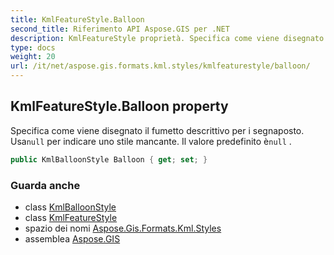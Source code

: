 ```yaml
---
title: KmlFeatureStyle.Balloon
second_title: Riferimento API Aspose.GIS per .NET
description: KmlFeatureStyle proprietà. Specifica come viene disegnato il fumetto descrittivo per i segnaposto. Usanull per indicare uno stile mancante. Il valore predefinito ènull .
type: docs
weight: 20
url: /it/net/aspose.gis.formats.kml.styles/kmlfeaturestyle/balloon/
---
```

## KmlFeatureStyle.Balloon property

Specifica come viene disegnato il fumetto descrittivo per i segnaposto. Usa`null` per indicare uno stile mancante. Il valore predefinito è`null` .

```csharp
public KmlBalloonStyle Balloon { get; set; }
```

### Guarda anche

* class [KmlBalloonStyle](../../kmlballoonstyle/)
* class [KmlFeatureStyle](../)
* spazio dei nomi [Aspose.Gis.Formats.Kml.Styles](../../kmlfeaturestyle/)
* assemblea [Aspose.GIS](../../../)


